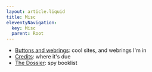 ```yaml
---
layout: article.liquid
title: Misc
eleventyNavigation:
  key: Misc
  parent: Root
---
```


- [Buttons and webrings](links/): cool sites, and webrings I'm in
- [Credits](credits/): where it's due
- [The Dossier](dossier/): spy booklist
